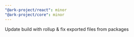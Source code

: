 ```yaml
---
"@ark-project/react": minor
"@ark-project/core": minor
---
```


Update build with rollup & fix exported files from packages
